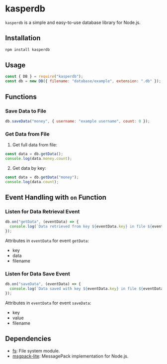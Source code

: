 # kasperdb

`kasperdb` is a simple and easy-to-use database library for Node.js.

## Installation

```bash
npm install kasperdb
```
## Usage

```javascript
const { DB } = require("kasperdb");
const db = new DB({ filename: "database/example", extension: ".db" });
```
## Functions
### Save Data to File
```javascript
db.saveData("money", { username: "example username", count: 0 });
```
### Get Data from File 

1. Get full data from file:
```javascript
const data = db.getData();
console.log(data.money.count);
```

2. Get data by key:
```javascript
const data = db.getData("money");
console.log(data.count);
```

## Event Handling with `on` Function
### Listen for Data Retrieval Event
```javascript
db.on("getData", (eventData) => {
  console.log(`Data retrieved from key ${eventData.key} in file ${eventData.filename}`);
});
```
Attributes in `eventData` for event `getData`:
- key
- data
- filename

### Listen for Data Save Event
```javascript
db.on("saveData", (eventData) => {
  console.log(`Data saved with key ${eventData.key} in file ${eventData.filename}`);
});
```
Attributes in `eventData` for event `saveData`:
- key
- value
- filename

## Dependencies
- [fs](https://nodejs.org/api/fs.html): File system module.
- [msgpack-lite](https://www.npmjs.com/package/msgpack-lite): MessagePack implementation for Node.js.